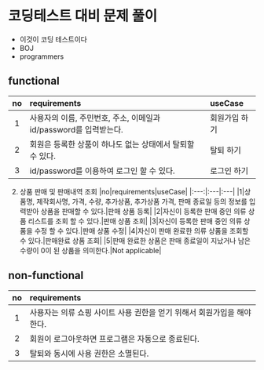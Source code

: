 # 코딩테스트 대비 문제 풀이

* 이것이 코딩 테스트이다
* BOJ
* programmers


## functional
|no|requirements|useCase|
|:---:|:---|:---|
|1|사용자의 이름, 주민번호, 주소, 이메일과 id/password를 입력받는다.|회원가입 하기|
|2|회원은 등록한 상품이 하나도 없는 상태에서 탈퇴할 수 있다.|탈퇴 하기|
|3|id/password를 이용하여 로그인 할 수 있다.|로그인 하기|

2. 상품 판매 및 판매내역 조회
|no|requirements|useCase|
|:---:|:---|:---|
|1|상품명, 제작회사명, 가격, 수량, 추가상품, 추가상품 가격, 판매 종료일 등의 정보를  입력받아 상품을 판매할 수 있다.|판매 상품 등록| 
|2|자신이 등록한 판매 중인 의류 상품 리스트를  조회 할 수 있다.|판매 상품 조회| 
|3|자신이 등록한 판매 중인 의류 상품을 수정 할 수 있다.|판매 상품 수정| 
|4|자신이 판매 완료한 의류 상품을 조회할 수 있다.|판매완료 상품 조회|
|5|판매 완료한 상품은 판매 종료일이 지났거나 남은 수량이 0이 된 상품을 의미한다.|Not applicable| 

## non-functional
|no|requirements|
|:---:|:---|
|1|사용자는 의류 쇼핑 사이트 사용 권한을 얻기 위해서 회원가입을 해야한다.|
|2|회원이 로그아웃하면 프로그램은 자동으로 종료된다.|
|3|탈퇴와 동시에 사용 권한은 소멸된다.|

